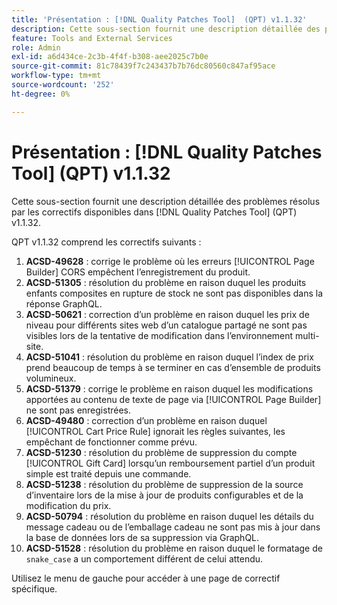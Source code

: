 ```yaml
---
title: 'Présentation : [!DNL Quality Patches Tool]  (QPT) v1.1.32'
description: Cette sous-section fournit une description détaillée des problèmes résolus par les correctifs disponibles dans [!DNL Quality Patches Tool] (QPT) v1.1.32.
feature: Tools and External Services
role: Admin
exl-id: a6d434ce-2c3b-4f4f-b308-aee2025c7b0e
source-git-commit: 81c78439f7c243437b7b76dc80560c847af95ace
workflow-type: tm+mt
source-wordcount: '252'
ht-degree: 0%

---
```


# Présentation : [!DNL Quality Patches Tool] (QPT) v1.1.32

Cette sous-section fournit une description détaillée des problèmes résolus par les correctifs disponibles dans [!DNL Quality Patches Tool] (QPT) v1.1.32.

QPT v1.1.32 comprend les correctifs suivants :

1. **ACSD-49628** : corrige le problème où les erreurs [!UICONTROL Page Builder] CORS empêchent l’enregistrement du produit.
1. **ACSD-51305** : résolution du problème en raison duquel les produits enfants composites en rupture de stock ne sont pas disponibles dans la réponse GraphQL.
1. **ACSD-50621** : correction d’un problème en raison duquel les prix de niveau pour différents sites web d’un catalogue partagé ne sont pas visibles lors de la tentative de modification dans l’environnement multi-site.
1. **ACSD-51041** : résolution du problème en raison duquel l’index de prix prend beaucoup de temps à se terminer en cas d’ensemble de produits volumineux.
1. **ACSD-51379** : corrige le problème en raison duquel les modifications apportées au contenu de texte de page via [!UICONTROL Page Builder] ne sont pas enregistrées.
1. **ACSD-49480** : correction d’un problème en raison duquel [!UICONTROL Cart Price Rule] ignorait les règles suivantes, les empêchant de fonctionner comme prévu.
1. **ACSD-51230** : résolution du problème de suppression du compte [!UICONTROL Gift Card] lorsqu’un remboursement partiel d’un produit simple est traité depuis une commande.
1. **ACSD-51238** : résolution du problème de suppression de la source d’inventaire lors de la mise à jour de produits configurables et de la modification du prix.
1. **ACSD-50794** : résolution du problème en raison duquel les détails du message cadeau ou de l’emballage cadeau ne sont pas mis à jour dans la base de données lors de sa suppression via GraphQL.
1. **ACSD-51528** : résolution du problème en raison duquel le formatage de `snake_case` a un comportement différent de celui attendu.

Utilisez le menu de gauche pour accéder à une page de correctif spécifique.
